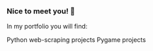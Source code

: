 ### Nice to meet you! 👋

In my portfolio you will find:

Python web-scraping projects
Pygame projects

